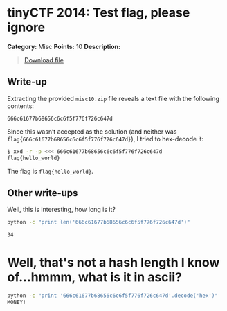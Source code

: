 # tinyCTF 2014: Test flag, please ignore

**Category:** Misc
**Points:** 10
**Description:**

> [Download file](misc10.zip)

## Write-up

Extracting the provided `misc10.zip` file reveals a text file with the following contents:

```
666c61677b68656c6c6f5f776f726c647d
```

Since this wasn’t accepted as the solution (and neither was `flag{666c61677b68656c6c6f5f776f726c647d}`), I tried to hex-decode it:

```bash
$ xxd -r -p <<< 666c61677b68656c6c6f5f776f726c647d
flag{hello_world}
```

The flag is `flag{hello_world}`.

## Other write-ups

Well, this is interesting, how long is it?

```bash
python -c "print len('666c61677b68656c6c6f5f776f726c647d')"

34
```

# Well, that's not a hash length I know of...hmmm, what is it in ascii?

```bash
python -c "print '666c61677b68656c6c6f5f776f726c647d'.decode('hex')"
MONEY!
```
